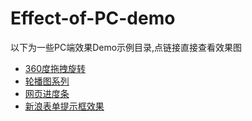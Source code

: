 # Effect-of-PC-demo

以下为一些PC端效果Demo示例目录,点链接直接查看效果图

* [360度拖拽旋转](00360度拖拽旋转/README.md)
* [轮播图系列](01轮播系列/01-1QQ幻灯片/README.md)
* [网页进度条](02网页进度条/README.md)
* [新浪表单提示框效果](03新浪微博输入框提示效果/README.md)

